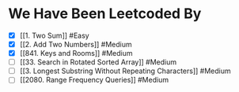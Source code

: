 # We Have Been Leetcoded By

- [x]  [[1. Two Sum]] #Easy  
- [x]  [[2. Add Two Numbers]] #Medium 
- [x] [[841. Keys and Rooms]] #Medium 
- [ ]  [[33. Search in Rotated Sorted Array]] #Medium 
- [ ] [[3. Longest Substring Without Repeating Characters]] #Medium 
- [ ] [[2080. Range Frequency Queries]] #Medium 
